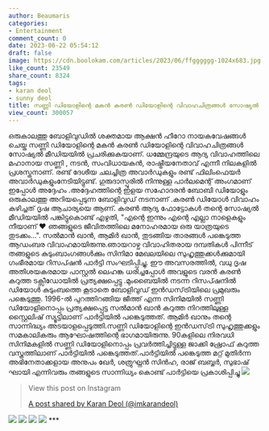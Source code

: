 ```yaml
---
author: Beaumaris
categories:
- Entertainment
comment_count: 0
date: 2023-06-22 05:54:12
draft: false
image: https://cdn.boolokam.com/articles/2023/06/ffgggggg-1024x683.jpg
like_count: 23549
share_count: 8324
tags:
- karan deol
- sunny deol
title: സണ്ണി ഡിയോളിന്റെ മകൻ കരൺ ഡിയോളിന്റെ വിവാഹചിത്രങ്ങൾ സോഷ്യൽ മീഡിയയിൽ പ്രചരിക്കുകയാണ്‌
view_count: 300057
---
```


ഒരുകാലത്തു ബോളിവുഡിൽ ശക്തമായ ആക്ഷൻ ഹീറോ നായകവേഷങ്ങൾ ചെയ്ത സണ്ണി ഡിയോളിന്റെ മകൻ കരൺ ഡിയോളിന്റെ വിവാഹചിത്രങ്ങൾ സോഷ്യൽ മീഡിയയിൽ പ്രചരിക്കുകയാണ്‌. ധമ്മേന്ദ്രയുടെ ആദ്യ വിവാഹത്തിലെ മഹാനായ സണ്ണി , നടൻ, സംവിധായകൻ, രാഷ്ട്രീയനേതാവ് എന്നീ നിലകളിൽ പ്രശസ്തനാണ്. രണ്ട് ദേശീയ ചലച്ചിത്ര അവാർഡുകളും രണ്ട് ഫിലിംഫെയർ അവാർഡുകളുംനേടിയിട്ടുണ്ട്. ഗുരുദാസ്പൂരിൽ നിന്നുള്ള പാർലമെന്റ് അംഗമാണ് ഇപ്പോൾ അദ്ദേഹം .അദ്ദേഹത്തിന്റെ ഇളയ സഹോദരൻ ബോബി ഡിയോളും ഒരുകാലത്തു അറിയപ്പെടുന്ന ബോളിവുഡ് നടനാണ് .കരൺ ഡിയോൾ വിവാഹം കഴിച്ചത് ദൃഷ ആചാര്യയെ ആണ്. കരൺ ആദ്യ ഫോട്ടോകൾ തന്റെ സോഷ്യൽ മീഡിയയിൽ പങ്കിട്ടുകൊണ്ട് എഴുതി, "എന്റെ ഇന്നും എന്റെ എല്ലാ നാളെകളും നീയാണ് ❤️ ഞങ്ങളുടെ ജീവിതത്തിലെ മനോഹരമായ ഒരു യാത്രയുടെ തുടക്കം...". സൽമാൻ ഖാൻ, ആമിർ ഖാൻ, തുടങ്ങിയ താരങ്ങൾ പങ്കെടുത്ത ആഡംബര വിവാഹമായിരുന്നു.ഞായറാഴ്ച വിവാഹിതരായ ദമ്പതികൾ പിന്നീട് തങ്ങളുടെ കുടുംബാംഗങ്ങൾക്കും സിനിമാ മേഖലയിലെ സുഹൃത്തുക്കൾക്കുമായി ഗംഭീരമായ റിസപ്ഷൻ പാർട്ടി സംഘടിപ്പിച്ചു. [](https://cdn.boolokam.com/articles/2023/06/e3333-2.jpg) ഈ അവസരത്തിൽ, വധു ദൃഷ അതിശയകരമായ പാസ്റ്റൽ ലെഹങ്ക ധരിച്ചപ്പോൾ അവളുടെ വരൻ കരൺ കറുത്ത ടക്സീഡോയിൽ പ്രത്യക്ഷപ്പെട്ടു .മുംബൈയിൽ നടന്ന റിസപ്ഷനിൽ ഡിയോൾ കുടുംബത്തെ കൂടാതെ ബോളിവുഡ് ഇൻഡസ്‌ട്രിയിലെ പ്രമുഖരും പങ്കെടുത്തു. 1996-ൽ പുറത്തിറങ്ങിയ ജീത്ത് എന്ന സിനിമയിൽ സണ്ണി ഡിയോളിനൊപ്പം പ്രത്യക്ഷപ്പെട്ട സൽമാൻ ഖാൻ കറുത്ത നിറത്തിലുള്ള സ്റ്റൈലിഷ് സ്യൂട്ടിലാണ് പാർട്ടിയിൽ പങ്കെടുത്തത്. ആമിർ ഖാനും തന്റെ സാന്നിദ്ധ്യം അടയാളപ്പെടുത്തി.സണ്ണി ഡിയോളിന്റെ ഇൻഡസ്‌ട്രി സുഹൃത്തുക്കളും സമകാലികരും ആഘോഷത്തിന്റെ ഭാഗമായിരുന്നു. 90കളിലെ നിരവധി സിനിമകളിൽ സണ്ണി ഡിയോളിനൊപ്പം പ്രവർത്തിച്ചിട്ടുള്ള ജാക്കി ഷ്രോഫ് കറുത്ത വസ്ത്രത്തിലാണ് പാർട്ടിയിൽ പങ്കെടുത്തത്.പാർട്ടിയിൽ പങ്കെടുത്ത മറ്റ് മുതിർന്ന അഭിനേതാക്കളായ അനുപം ഖേർ, ശത്രുഘ്നൻ സിൻഹ, രാജ് ബബ്ബർ, സുഭാഷ് ഘായി എന്നിവരും തങ്ങളുടെ സാന്നിധ്യം കൊണ്ട് പാർട്ടിയെ പ്രകാശിപ്പിച്ചു [![](https://cdn.boolokam.com/articles/2023/06/ffgggggg-1024x683.jpg)](https://cdn.boolokam.com/articles/2023/06/ffgggggg.jpg)

> View this post on Instagram
> 
> [A post shared by Karan Deol (@imkarandeol)](https://www.instagram.com/p/CtogChiMWAD/?utm_source=ig_embed&utm_campaign=loading)

[![](https://cdn.boolokam.com/articles/2023/06/ffggggggg-1024x683.jpg)](https://cdn.boolokam.com/articles/2023/06/ffggggggg.jpg) [![](https://cdn.boolokam.com/articles/2023/06/fwffff-1024x684.jpg)](https://cdn.boolokam.com/articles/2023/06/fwffff.jpg) [![](https://cdn.boolokam.com/articles/2023/06/fwfgggg-1-1024x684.jpg)](https://cdn.boolokam.com/articles/2023/06/fwfgggg-1.jpg) [![](https://cdn.boolokam.com/articles/2023/06/ggggg-1024x683.jpg)](https://cdn.boolokam.com/articles/2023/06/ggggg.jpg) ***